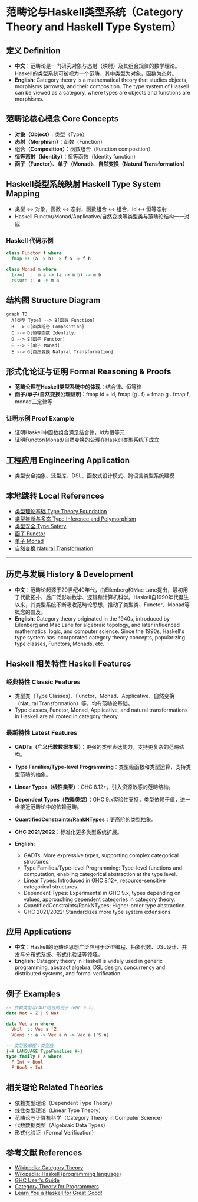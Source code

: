 # 范畴论与Haskell类型系统（Category Theory and Haskell Type System）

## 定义 Definition

- **中文**：范畴论是一门研究对象与态射（映射）及其组合规律的数学理论。Haskell的类型系统可被视为一个范畴，其中类型为对象，函数为态射。
- **English**: Category theory is a mathematical theory that studies objects, morphisms (arrows), and their composition. The type system of Haskell can be viewed as a category, where types are objects and functions are morphisms.

## 范畴论核心概念 Core Concepts

- **对象（Object）**：类型（Type）
- **态射（Morphism）**：函数（Function）
- **组合（Composition）**：函数组合（Function composition）
- **恒等态射（Identity）**：恒等函数（Identity function）
- **函子（Functor）**、**单子（Monad）**、**自然变换（Natural Transformation）**

## Haskell类型系统映射 Haskell Type System Mapping

- 类型 <-> 对象，函数 <-> 态射，函数组合 <-> 组合，id <-> 恒等态射
- Haskell Functor/Monad/Applicative/自然变换等类型类与范畴论结构一一对应

### Haskell 代码示例

```haskell
class Functor f where
  fmap :: (a -> b) -> f a -> f b

class Monad m where
  (>>=)  :: m a -> (a -> m b) -> m b
  return :: a -> m a
```

## 结构图 Structure Diagram

```mermaid
graph TD
  A[类型 Type] --> B[函数 Function]
  B --> C[函数组合 Composition]
  C --> D[恒等函数 Identity]
  D --> E[函子 Functor]
  E --> F[单子 Monad]
  E --> G[自然变换 Natural Transformation]
```

## 形式化论证与证明 Formal Reasoning & Proofs

- **范畴公理在Haskell类型系统中的体现**：结合律、恒等律
- **函子/单子/自然变换公理证明**：fmap id = id, fmap (g . f) = fmap g . fmap f, monad三定律等

### 证明示例 Proof Example

- 证明Haskell中函数组合满足结合律，id为恒等元
- 证明Functor/Monad/自然变换的公理在Haskell类型系统下成立

## 工程应用 Engineering Application

- 类型安全抽象、泛型库、DSL、函数式设计模式、跨语言类型系统建模

## 本地跳转 Local References

- [类型理论基础 Type Theory Foundation](../01-Type-Theory/01-Type-Theory-Foundation.md)
- [类型推断与多态 Type Inference and Polymorphism](../06-Type-Inference-and-Polymorphism/01-Type-Inference-and-Polymorphism-in-Haskell.md)
- [类型安全 Type Safety](../14-Type-Safety/01-Type-Safety-in-Haskell.md)
- [函子 Functor](../05-Category-Theory/02-Functor/01-Functor-and-Haskell.md)
- [单子 Monad](../05-Category-Theory/03-Monad/01-Monad-and-Haskell.md)
- [自然变换 Natural Transformation](../05-Category-Theory/04-Natural-Transformation/01-Natural-Transformation-and-Haskell.md)

---

## 历史与发展 History & Development

- **中文**：范畴论起源于20世纪40年代，由Eilenberg和Mac Lane提出，最初用于代数拓扑，后广泛影响数学、逻辑和计算机科学。Haskell自1990年代诞生以来，其类型系统不断吸收范畴论思想，推动了类型类、Functor、Monad等概念的普及。
- **English**: Category theory originated in the 1940s, introduced by Eilenberg and Mac Lane for algebraic topology, and later influenced mathematics, logic, and computer science. Since the 1990s, Haskell's type system has incorporated category theory concepts, popularizing type classes, Functors, Monads, etc.

## Haskell 相关特性 Haskell Features

### 经典特性 Classic Features

- 类型类（Type Classes）、Functor、Monad、Applicative、自然变换（Natural Transformation）等，均有范畴论基础。
- Type classes, Functor, Monad, Applicative, and natural transformations in Haskell are all rooted in category theory.

### 最新特性 Latest Features

- **GADTs（广义代数数据类型）**：更强的类型表达能力，支持更复杂的范畴结构。
- **Type Families/Type-level Programming**：类型级函数和类型运算，支持类型范畴的抽象。
- **Linear Types（线性类型）**：GHC 8.12+，引入资源敏感的范畴结构。
- **Dependent Types（依赖类型）**：GHC 9.x实验性支持，类型依赖于值，进一步接近范畴论中的依赖范畴。
- **QuantifiedConstraints/RankNTypes**：更高阶的类型抽象。
- **GHC 2021/2022**：标准化更多类型系统扩展。

- **English**:
  - GADTs: More expressive types, supporting complex categorical structures.
  - Type Families/Type-level Programming: Type-level functions and computation, enabling categorical abstraction at the type level.
  - Linear Types: Introduced in GHC 8.12+, resource-sensitive categorical structures.
  - Dependent Types: Experimental in GHC 9.x, types depending on values, approaching dependent categories in category theory.
  - QuantifiedConstraints/RankNTypes: Higher-order type abstraction.
  - GHC 2021/2022: Standardizes more type system extensions.

## 应用 Applications

- **中文**：Haskell的范畴论思想广泛应用于泛型编程、抽象代数、DSL设计、并发与分布式系统、形式化验证等领域。
- **English**: Category theory in Haskell is widely used in generic programming, abstract algebra, DSL design, concurrency and distributed systems, and formal verification.

## 例子 Examples

```haskell
-- 依赖类型与GADT结合的例子（GHC 9.x）
data Nat = Z | S Nat

data Vec a n where
  VNil  :: Vec a 'Z
  VCons :: a -> Vec a n -> Vec a ('S n)

-- 类型级编程：类型族
{-# LANGUAGE TypeFamilies #-}
type family F a where
  F Int = Bool
  F Bool = Int
```

## 相关理论 Related Theories

- 依赖类型理论（Dependent Type Theory）
- 线性类型理论（Linear Type Theory）
- 范畴论与计算机科学（Category Theory in Computer Science）
- 代数数据类型（Algebraic Data Types）
- 形式化验证（Formal Verification）

## 参考文献 References

- [Wikipedia: Category Theory](https://en.wikipedia.org/wiki/Category_theory)
- [Wikipedia: Haskell (programming language)](https://en.wikipedia.org/wiki/Haskell_(programming_language))
- [GHC User's Guide](https://downloads.haskell.org/ghc/latest/docs/html/users_guide/)
- [Category Theory for Programmers](https://bartoszmilewski.com/category/category-theory/)
- [Learn You a Haskell for Great Good!](http://learnyouahaskell.com/)

